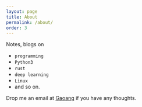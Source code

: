 ```yaml
---
layout: page
title: About
permalink: /about/
order: 3
---
```


Notes, blogs on 
* `programming`
* `Python3`
* `rust`
* `deep learning`
* `Linux` 
* and so on.

Drop me an email at [Gaoang](mailto:GaoangLau@gmail.com) if you have any thoughts.


